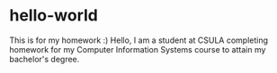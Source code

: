 # hello-world
This is for my homework :)
Hello, I am a student at CSULA completing homework for my Computer Information Systems course to attain my bachelor's degree.

